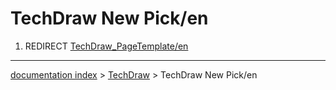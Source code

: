 # TechDraw New Pick/en
1.  REDIRECT [TechDraw\_PageTemplate/en](TechDraw_PageTemplate/en.md)

---
[documentation index](../README.md) > [TechDraw](TechDraw_Workbench.md) > TechDraw New Pick/en
